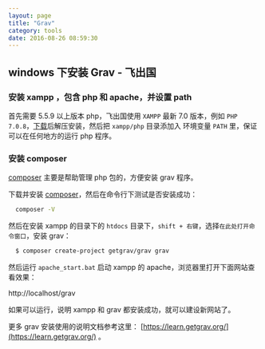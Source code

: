 ```yaml
---
layout: page
title: "Grav"
category: tools
date: 2016-08-26 08:59:30
---
```


## windows 下安装 Grav - 飞出国

### 安装 xampp ，包含 php 和 apache，并设置 path

首先需要 5.5.9 以上版本 php，飞出国使用 `XAMPP` 最新 7.0 版本，例如 `PHP 7.0.8`，[下载](https://www.apachefriends.org/download.html)后解压安装，然后把 `xampp/php` 目录添加入 环境变量 `PATH` 里，保证可以在任何地方的运行 php 程序。

### 安装 composer

[composer](https://getcomposer.org) 主要是帮助管理 php 包的，方便安装 grav 程序。

下载并安装 [composer](https://getcomposer.org/Composer-Setup.exe)，然后在命令行下测试是否安装成功：

```Bash
  composer -V
```

然后在安装 xampp 的目录下的 `htdocs` 目录下，`shift + 右键`，选择`在此处打开命令窗口`，安装 grav：

```Bash
  $ composer create-project getgrav/grav grav
```

然后运行 `apache_start.bat` 启动 xampp 的 apache，浏览器里打开下面网站查看效果：

http://localhost/grav

如果可以运行，说明 xampp 和 grav 都安装成功，就可以建设新网站了。

更多 grav 安装使用的说明文档参考这里： [https://learn.getgrav.org/](https://learn.getgrav.org/) 。
